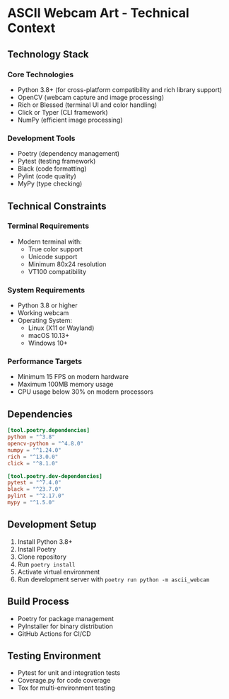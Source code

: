 # ASCII Webcam Art - Technical Context

## Technology Stack

### Core Technologies

- Python 3.8+ (for cross-platform compatibility and rich library support)
- OpenCV (webcam capture and image processing)
- Rich or Blessed (terminal UI and color handling)
- Click or Typer (CLI framework)
- NumPy (efficient image processing)

### Development Tools

- Poetry (dependency management)
- Pytest (testing framework)
- Black (code formatting)
- Pylint (code quality)
- MyPy (type checking)

## Technical Constraints

### Terminal Requirements

- Modern terminal with:
  - True color support
  - Unicode support
  - Minimum 80x24 resolution
  - VT100 compatibility

### System Requirements

- Python 3.8 or higher
- Working webcam
- Operating System:
  - Linux (X11 or Wayland)
  - macOS 10.13+
  - Windows 10+

### Performance Targets

- Minimum 15 FPS on modern hardware
- Maximum 100MB memory usage
- CPU usage below 30% on modern processors

## Dependencies

```toml
[tool.poetry.dependencies]
python = "^3.8"
opencv-python = "^4.8.0"
numpy = "^1.24.0"
rich = "^13.0.0"
click = "^8.1.0"

[tool.poetry.dev-dependencies]
pytest = "^7.4.0"
black = "^23.7.0"
pylint = "^2.17.0"
mypy = "^1.5.0"
```

## Development Setup

1. Install Python 3.8+
2. Install Poetry
3. Clone repository
4. Run `poetry install`
5. Activate virtual environment
6. Run development server with `poetry run python -m ascii_webcam`

## Build Process

- Poetry for package management
- PyInstaller for binary distribution
- GitHub Actions for CI/CD

## Testing Environment

- Pytest for unit and integration tests
- Coverage.py for code coverage
- Tox for multi-environment testing
